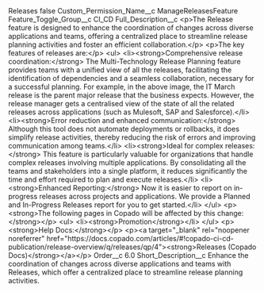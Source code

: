 <?xml version="1.0" encoding="UTF-8"?>
<CustomMetadata xmlns="http://soap.sforce.com/2006/04/metadata" xmlns:xsi="http://www.w3.org/2001/XMLSchema-instance" xmlns:xsd="http://www.w3.org/2001/XMLSchema">
    <label>Releases</label>
    <protected>false</protected>
    <values>
        <field>Custom_Permission_Name__c</field>
        <value xsi:type="xsd:string">ManageReleasesFeature</value>
    </values>
    <values>
        <field>Feature_Toggle_Group__c</field>
        <value xsi:type="xsd:string">CI_CD</value>
    </values>
    <values>
        <field>Full_Description__c</field>
        <value xsi:type="xsd:string">&lt;p&gt;The Release feature is designed to enhance the coordination of changes across diverse applications and teams, offering a centralized place to streamline release planning activities and foster an efficient collaboration.&lt;/p&gt;
&lt;p&gt;The key features of releases are:&lt;/p&gt;
&lt;ul&gt;
&lt;li&gt;&lt;strong&gt;Comprehensive release coordination:&lt;/strong&gt; The Multi-Technology Release Planning feature provides teams with a unified view of all the releases, facilitating the identification of dependencies and a seamless collaboration, necessary for a successful planning. For example, in the above image, the IT March release is the parent major release that the business expects. However, the release manager gets a centralised view of the state of all the related releases across applications (such as Mulesoft, SAP and Salesforce).&lt;/li&gt;
&lt;li&gt;&lt;strong&gt;Error reduction and enhanced communication:&lt;/strong&gt; Although this tool does not automate deployments or rollbacks, it does simplify release activities, thereby reducing the risk of errors and improving communication among teams.&lt;/li&gt;
&lt;li&gt;&lt;strong&gt;Ideal for complex releases:&lt;/strong&gt; This feature is particularly valuable for organizations that handle complex releases involving multiple applications. By consolidating all the teams and stakeholders into a single platform, it reduces significantly the time and effort required to plan and execute releases.&lt;/li&gt;
&lt;li&gt;&lt;strong&gt;Enhanced Reporting:&lt;/strong&gt; Now it is easier to report on in-progress releases across projects and applications. We provide a Planned and In-Progress Releases report for you to get started.&lt;/li&gt;
&lt;/ul&gt;
&lt;p&gt;&lt;strong&gt;The following pages in Copado will be affected by this change:&lt;/strong&gt;&lt;/p&gt;
&lt;ul&gt;
&lt;li&gt;&lt;strong&gt;Promotion&lt;/strong&gt;&lt;/li&gt;
&lt;/ul&gt;
&lt;p&gt;&lt;strong&gt;Help Docs:&lt;/strong&gt;&lt;/p&gt;
&lt;p&gt;&lt;a target=&quot;_blank&quot; rel=&quot;noopener noreferrer&quot; href=&quot;https://docs.copado.com/articles/#!copado-ci-cd-publication/release-overview/q/releases/qp/4&quot;&gt;&lt;strong&gt;Releases (Copado Docs)&lt;/strong&gt;&lt;/a&gt;&lt;/p&gt;</value>
    </values>
    <values>
        <field>Order__c</field>
        <value xsi:type="xsd:double">6.0</value>
    </values>
    <values>
        <field>Short_Description__c</field>
        <value xsi:type="xsd:string">Enhance the coordination of changes across diverse applications and teams with Releases, which offer a centralized place to streamline release planning activities.</value>
    </values>
</CustomMetadata>
